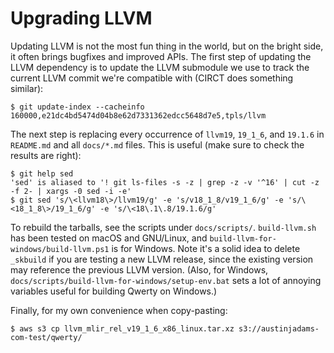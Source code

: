 Upgrading LLVM
==============

Updating LLVM is not the most fun thing in the world, but on the bright side,
it often brings bugfixes and improved APIs. The first step of updating the LLVM
dependency is to update the LLVM submodule we use to track the current LLVM commit
we're compatible with (CIRCT does something similar):

    $ git update-index --cacheinfo 160000,e21dc4bd5474d04b8e62d7331362edcc5648d7e5,tpls/llvm

The next step is replacing every occurrence of `llvm19`, `19_1_6`, and
`19.1.6` in `README.md` and all `docs/*.md` files. This is useful (make
sure to check the results are right):

    $ git help sed
    'sed' is aliased to '! git ls-files -s -z | grep -z -v '^16' | cut -z -f 2- | xargs -0 sed -i -e'
    $ git sed 's/\<llvm18\>/llvm19/g' -e 's/v18_1_8/v19_1_6/g' -e 's/\<18_1_8\>/19_1_6/g' -e 's/\<18\.1\.8/19.1.6/g'

To rebuild the tarballs, see the scripts under `docs/scripts/`. `build-llvm.sh`
has been tested on macOS and GNU/Linux, and
`build-llvm-for-windows/build-llvm.ps1` is for Windows. Note it's a solid idea
to delete `_skbuild` if you are testing a new LLVM release, since the existing
version may reference the previous LLVM version. (Also, for Windows,
`docs/scripts/build-llvm-for-windows/setup-env.bat` sets a lot of annoying
variables useful for building Qwerty on Windows.)

Finally, for my own convenience when copy-pasting:

    $ aws s3 cp llvm_mlir_rel_v19_1_6_x86_linux.tar.xz s3://austinjadams-com-test/qwerty/
